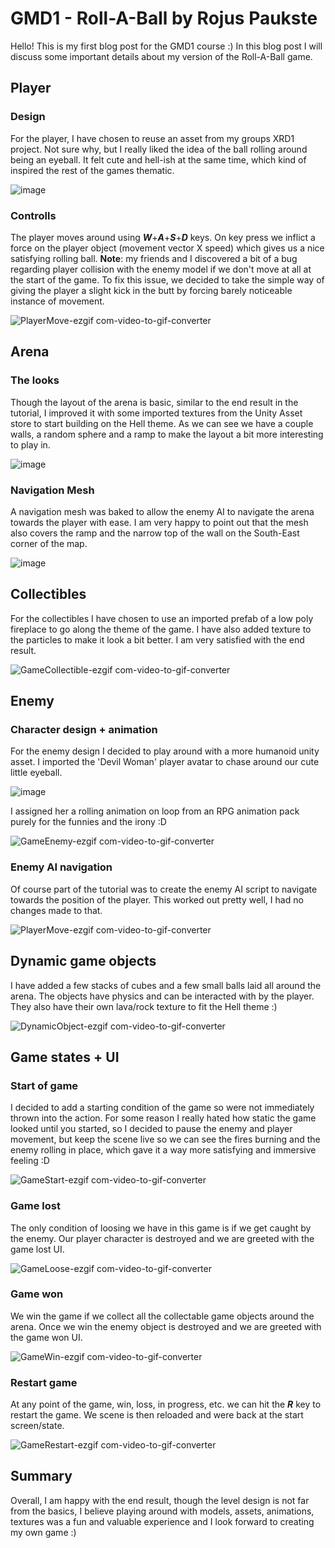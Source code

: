 
# GMD1 - Roll-A-Ball by Rojus Paukste
Hello! This is my first blog post for the GMD1 course :) In this blog post I will discuss some important details about my version of the Roll-A-Ball game. 
## Player
### Design
For the player, I have chosen to reuse an asset from my groups XRD1 project. Not sure why, but I really liked the idea of the ball rolling around being an eyeball. It felt cute and hell-ish at the same time, which kind of inspired the rest of the games thematic. 

![image](https://github.com/user-attachments/assets/b2be8039-2116-4300-bb96-e8c2c27c67d6)

### Controlls
The player moves around using ***W***+***A***+***S***+***D*** keys. On key press we inflict a force on the player object (movement vector X speed) which gives us a nice satisfying rolling ball. **Note**: my friends and I discovered a bit of a bug regarding player collision with the enemy model if we don't move at all at the start of the game. To fix this issue, we decided to take the simple way of giving the player a slight kick in the butt by forcing barely noticeable instance of movement.

![PlayerMove-ezgif com-video-to-gif-converter](https://github.com/user-attachments/assets/005d9419-affa-464f-a3cb-f47237b1905e)

## Arena
### The looks
Though the layout of the arena is basic, similar to the end result in the tutorial, I improved it with some imported textures from the Unity Asset store to start building on the Hell theme. As we can see we have a couple walls, a random sphere and a ramp to make the layout a bit more interesting to play in.

![image](https://github.com/user-attachments/assets/bdecd03e-ef59-4000-ae5d-5c07b9d8a6dd)

### Navigation Mesh
A navigation mesh was baked to allow the enemy AI to navigate the arena towards the player with ease. I am very happy to point out that the mesh also covers the ramp and the narrow top of the wall on the South-East corner of the map. 

![image](https://github.com/user-attachments/assets/d55789f4-7ed2-48f3-84c2-a20a5ac18b41)

## Collectibles
For the collectibles I have chosen to use an imported prefab of a low poly fireplace to go along the theme of the game. I have also added texture to the particles to make it look a bit better. I am very satisfied with the end result.

![GameCollectible-ezgif com-video-to-gif-converter](https://github.com/user-attachments/assets/274971f7-23fe-4059-aa62-2ee11bebfb3c)

## Enemy
### Character design + animation
For the enemy design I decided to play around with a more humanoid unity asset. I imported the 'Devil Woman' player avatar to chase around our cute little eyeball. 

![image](https://github.com/user-attachments/assets/2d5d67c2-cd82-4957-8215-c8933a3ae020)

I assigned her a rolling animation on loop from an RPG animation pack purely for the funnies and the irony :D

![GameEnemy-ezgif com-video-to-gif-converter](https://github.com/user-attachments/assets/b7010656-92d6-4edb-b404-173e13fcfd0d)

### Enemy AI navigation
Of course part of the tutorial was to create the enemy AI script to navigate towards the position of the player. This worked out pretty well, I had no changes made to that. 

![PlayerMove-ezgif com-video-to-gif-converter](https://github.com/user-attachments/assets/2bd7c02c-0116-4ab0-9c8a-68338943e751)

## Dynamic game objects
I have added a few stacks of cubes and a few small balls laid all around the arena. The objects have physics and can be interacted with by the player. They also have their own lava/rock texture to fit the Hell theme :)

![DynamicObject-ezgif com-video-to-gif-converter](https://github.com/user-attachments/assets/763a5857-116b-42ea-8aec-0c1ad1274f1b)

## Game states + UI
### Start of game
I decided to add a starting condition of the game so were not immediately thrown into the action. For some reason I really hated how static the game looked until you started, so I decided to pause the enemy and player movement, but keep the scene live so we can see the fires burning and the enemy rolling in place, which gave it a way more satisfying and immersive feeling :D

![GameStart-ezgif com-video-to-gif-converter](https://github.com/user-attachments/assets/72b3e6e5-5dc2-46b9-a736-35ef7121aa1a)

### Game lost
The only condition of loosing we have in this game is if we get caught by the enemy. Our player character is destroyed and we are greeted with the game lost UI.

![GameLoose-ezgif com-video-to-gif-converter](https://github.com/user-attachments/assets/aebf1527-38f4-4a67-80f3-c96f06ffa482)

### Game won
We win the game if we collect all the collectable game objects around the arena. Once we win the enemy object is destroyed and we are greeted with the game won UI.

![GameWin-ezgif com-video-to-gif-converter](https://github.com/user-attachments/assets/10a4a288-1fd6-4cee-b8df-3fcddeb6ae6d)

### Restart game
At any point of the game, win, loss, in progress, etc. we can hit the ***R*** key to restart the game. We scene is then reloaded and were back at the start screen/state.

![GameRestart-ezgif com-video-to-gif-converter](https://github.com/user-attachments/assets/eb0e759b-f04d-4dc8-b595-e9a2796230e0)

## Summary
Overall, I am happy with the end result, though the level design is not far from the basics, I believe playing around with models, assets, animations, textures was a fun and valuable experience and I look forward to creating my own game :)
